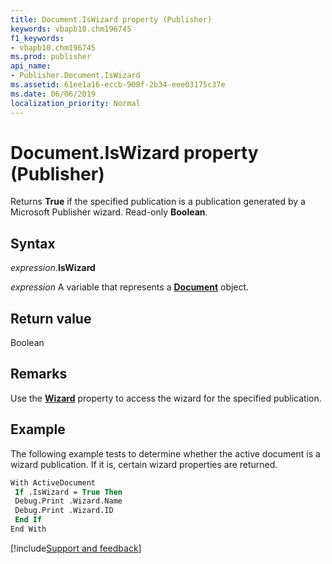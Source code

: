 ```yaml
---
title: Document.IsWizard property (Publisher)
keywords: vbapb10.chm196745
f1_keywords:
- vbapb10.chm196745
ms.prod: publisher
api_name:
- Publisher.Document.IsWizard
ms.assetid: 61ee1a16-eccb-908f-2b34-eee03175c37e
ms.date: 06/06/2019
localization_priority: Normal
---
```



# Document.IsWizard property (Publisher)

Returns **True** if the specified publication is a publication generated by a Microsoft Publisher wizard. Read-only **Boolean**.


## Syntax

_expression_.**IsWizard**

_expression_ A variable that represents a **[Document](Publisher.Document.md)** object.


## Return value

Boolean


## Remarks

Use the **[Wizard](Publisher.Document.Wizard.md)** property to access the wizard for the specified publication.


## Example

The following example tests to determine whether the active document is a wizard publication. If it is, certain wizard properties are returned.

```vb
With ActiveDocument 
 If .IsWizard = True Then 
 Debug.Print .Wizard.Name 
 Debug.Print .Wizard.ID 
 End If 
End With
```

[!include[Support and feedback](~/includes/feedback-boilerplate.md)]